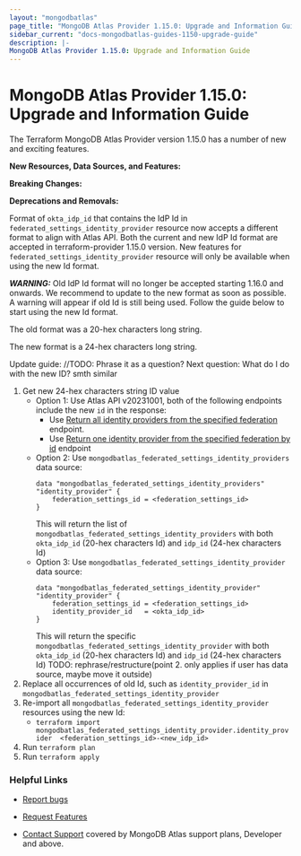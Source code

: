```yaml
---
layout: "mongodbatlas"
page_title: "MongoDB Atlas Provider 1.15.0: Upgrade and Information Guide"
sidebar_current: "docs-mongodbatlas-guides-1150-upgrade-guide"
description: |-
MongoDB Atlas Provider 1.15.0: Upgrade and Information Guide
---
```


# MongoDB Atlas Provider 1.15.0: Upgrade and Information Guide

The Terraform MongoDB Atlas Provider version 1.15.0 has a number of new and exciting features.

**New Resources, Data Sources, and Features:**


**Breaking Changes:**

**Deprecations and Removals:**  

Format of `okta_idp_id` that contains the IdP Id in `federated_settings_identity_provider` resource now accepts a different format to align with Atlas API. Both the current and new IdP Id format are accepted in terraform-provider 1.15.0 version. New features for `federated_settings_identity_provider` resource will only be available when using the new Id format.

***WARNING:*** Old IdP Id format will no longer be accepted starting 1.16.0 and onwards. We recommend to update to the new format as soon as possible. A warning will appear if old Id is still being used. Follow the guide below to start using the new Id format.

The old format was a 20-hex characters long string.

The new format is a 24-hex characters long string.

Update guide: 
//TODO: Phrase it as a question? Next question: What do I do with the new ID? smth similar
1. Get new 24-hex characters string ID value 
	- Option 1: Use Atlas API v20231001, both of the following endpoints include the new `id` in the response:
		- Use [Return all identity providers from the specified federation](https://www.mongodb.com/docs/atlas/reference/api-resources-spec/v2/2023-10-01/#tag/Federated-Authentication/operation/listIdentityProviders) endpoint.
		- Use [Return one identity provider from the specified federation by id](https://www.mongodb.com/docs/atlas/reference/api-resources-spec/v2/2023-10-01/#tag/Federated-Authentication/operation/listIdentityProviders) endpoint
	- Option 2: Use `mongodbatlas_federated_settings_identity_providers` data source: 
		```
		data "mongodbatlas_federated_settings_identity_providers" "identity_provider" {
			federation_settings_id = <federation_settings_id>
		}
		```
		This will return the list of `mongodbatlas_federated_settings_identity_providers` with both `okta_idp_id` (20-hex characters Id) and `idp_id` (24-hex characters Id)
	- Option 3: Use `mongodbatlas_federated_settings_identity_provider` data source:
		```
		data "mongodbatlas_federated_settings_identity_provider" "identity_provider" {
			federation_settings_id = <federation_settings_id>
			identity_provider_id   = <okta_idp_id>
		}
		```
		This will return the specific `mongodbatlas_federated_settings_identity_provider` with both `okta_idp_id` (20-hex characters Id) and `idp_id` (24-hex characters Id) 
TODO: rephrase/restructure(point 2. only applies if user has data source, maybe move it outside)
2.  Replace all occurrences of old Id, such as `identity_provider_id` in `mongodbatlas_federated_settings_identity_provider`
3. Re-import all `mongodbatlas_federated_settings_identity_provider` resources using the new Id: 
	-  `terraform import mongodbatlas_federated_settings_identity_provider.identity_provider  <federation_settings_id>-<new_idp_id>`
4. Run `terraform plan` 
5. Run `terraform apply`


### Helpful Links

* [Report bugs](https://github.com/mongodb/terraform-provider-mongodbatlas/issues)

* [Request Features](https://feedback.mongodb.com/forums/924145-atlas?category_id=370723)

* [Contact Support](https://docs.atlas.mongodb.com/support/) covered by MongoDB Atlas support plans, Developer and above.